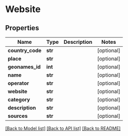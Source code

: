 # Website

## Properties
Name | Type | Description | Notes
------------ | ------------- | ------------- | -------------
**country_code** | **str** |  | [optional] 
**place** | **str** |  | [optional] 
**geonames_id** | **int** |  | [optional] 
**name** | **str** |  | [optional] 
**operator** | **str** |  | [optional] 
**website** | **str** |  | [optional] 
**category** | **str** |  | [optional] 
**description** | **str** |  | [optional] 
**sources** | **str** |  | [optional] 

[[Back to Model list]](../README.md#documentation-for-models) [[Back to API list]](../README.md#documentation-for-api-endpoints) [[Back to README]](../README.md)


